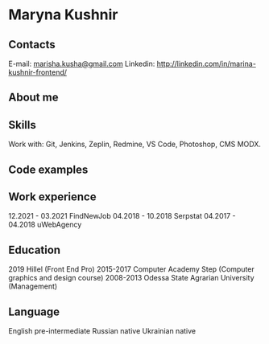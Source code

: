 # Maryna Kushnir

## Contacts
E-mail: marisha.kusha@gmail.com
Linkedin: http://linkedin.com/in/marina-kushnir-frontend/

## About me

## Skills
Work with: Git, Jenkins, Zeplin, Redmine, VS Code, Photoshop, CMS MODX.

## Code examples

## Work experience
12.2021 - 03.2021 FindNewJob
04.2018 - 10.2018 Serpstat
04.2017 - 04.2018 uWebAgency

## Education
2019 Hillel (Front End Pro)
2015-2017 Computer Academy Step (Computer graphics and design course)
2008-2013 Odessa State Agrarian University (Management)

## Language
English pre-intermediate
Russian native
Ukrainian native
